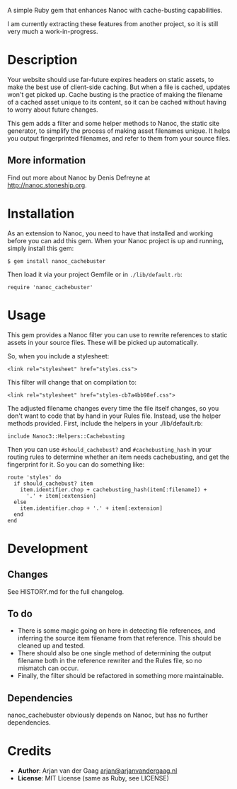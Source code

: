 A simple Ruby gem that enhances Nanoc with cache-busting capabilities.

I am currently extracting these features from another project, so it is still very much a work-in-progress.

Description
===========

Your website should use far-future expires headers on static assets, to make
the best use of client-side caching. But when a file is cached, updates won't
get picked up. Cache busting is the practice of making the filename of a
cached asset unique to its content, so it can be cached without having to
worry about future changes.

This gem adds a filter and some helper methods to Nanoc, the static site
generator, to simplify the process of making asset filenames unique. It helps
you output fingerprinted filenames, and refer to them from your source files.

More information
----------------


Find out more about Nanoc by Denis Defreyne at http://nanoc.stoneship.org.

Installation
============

As an extension to Nanoc, you need to have that installed and working before
you can add this gem. When your Nanoc project is up and running, simply
install this gem:

    $ gem install nanoc_cachebuster

Then load it via your project Gemfile or in `./lib/default.rb`:

    require 'nanoc_cachebuster'

Usage
=====

This gem provides a Nanoc filter you can use to rewrite references to static
assets in your source files. These will be picked up automatically.

So, when you include a stylesheet:

    <link rel="stylesheet" href="styles.css">

This filter will change that on compilation to:

    <link rel="stylesheet" href="styles-cb7a4bb98ef.css">

The adjusted filename changes every time the file itself changes, so you don't
want to code that by hand in your Rules file. Instead, use the helper methods
provided. First, include the helpers in your ./lib/default.rb:

    include Nanoc3::Helpers::Cachebusting

Then you can use `#should_cachebust?` and `#cachebusting_hash` in your routing
rules to determine whether an item needs cachebusting, and get the fingerprint
for it. So you can do something like:

    route 'styles' do
      if should_cachebust? item
        item.identifier.chop + cachebusting_hash(item[:filename]) +
          '.' + item[:extension]
      else
        item.identifier.chop + '.' + item[:extension]
      end
    end

Development
===========

Changes
-------

See HISTORY.md for the full changelog.

To do
-----

* There is some magic going on here in detecting file references, and
  inferring the source item filename from that reference. This should be
  cleaned up and tested.
* There should also be one single method of determining the output filename
  both in the reference rewriter and the Rules file, so no mismatch can occur.
* Finally, the filter should be refactored in something more maintainable.

Dependencies
------------

nanoc_cachebuster obviously depends on Nanoc, but has no further dependencies.

Credits
=======

* **Author**: Arjan van der Gaag <arjan@arjanvandergaag.nl>
* **License**: MIT License (same as Ruby, see LICENSE)
